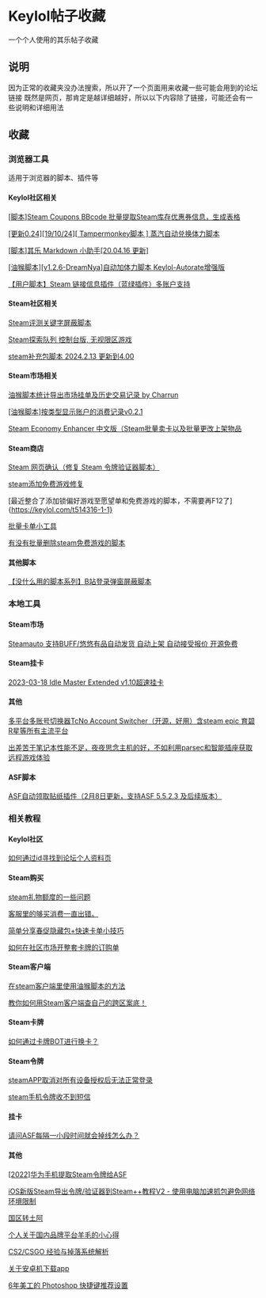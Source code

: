 # Keylol帖子收藏

一个个人使用的其乐帖子收藏

## 说明

因为正常的收藏夹没办法搜索，所以开了一个页面用来收藏一些可能会用到的论坛链接
既然是网页，那肯定是越详细越好，所以以下内容除了链接，可能还会有一些说明和详细用法

## 收藏

### 浏览器工具

适用于浏览器的脚本、插件等

#### Keylol社区相关

[[脚本]Steam Coupons BBcode 批量提取Steam库存优惠券信息，生成表格](https://keylol.com/t218559-1-1)

[[更新0.24][19/10/24][ Tampermonkey脚本 ] 蒸汽自动兑换体力脚本](https://keylol.com/t185059-1-1)

[[脚本]其乐 Markdown 小助手[20.04.16 更新]](https://keylol.com/t581851-1-1)

[[油猴脚本][v1.2.6-DreamNya]自动加体力脚本 Keylol-Autorate增强版](https://keylol.com/t660000-1-1)

[【用户脚本】Steam 链接信息插件（蓝绿插件）多账户支持](https://keylol.com/t653925-1-1)

#### Steam社区相关

[Steam评测关键字屏蔽脚本](https://keylol.com/t599745-1-1)

[Steam探索队列 控制台版, 无视限区游戏](https://keylol.com/t157861-1-1)

[steam补充包脚本 2024.2.13 更新到4.00](https://keylol.com/t934850-1-1)

#### Steam市场相关

[油猴脚本统计导出市场挂单及历史交易记录 by Charrun](https://keylol.com/t532344-1-1)

[[油猴脚本]按类型显示账户的消费记录v0.2.1](https://keylol.com/t856350-1-1)

[Steam Economy Enhancer 中文版（Steam批量卖卡以及批量更改上架物品](https://keylol.com/t311996-1-1)

#### Steam商店

[ Steam 网页确认（修复 Steam 令牌验证器脚本）](https://keylol.com/t896354-1-1)

[steam添加免费游戏修复](https://keylol.com/t898087-1-1)

[最近整合了添加锁偏好游戏至愿望单和免费游戏的脚本，不需要再F12了]{https://keylol.com/t514316-1-1}

[批量卡单小工具](https://keylol.com/t925544-1-1)

[有没有批量删除steam免费游戏的脚本](https://keylol.com/t479290-1-1)

#### 其他脚本

[【没什么用的脚本系列】B站登录弹窗屏蔽脚本](https://keylol.com/t883675-1-1)

### 本地工具

#### Steam市场

[Steamauto 支持BUFF/悠悠有品自动发货 自动上架 自动接受报价 开源免费](https://keylol.com/t889432-1-1)

#### Steam挂卡

[2023-03-18 Idle Master Extended v1.10超速挂卡](https://keylol.com/t464477-1-1)

#### 其他

[多平台多账号切换器TcNo Account Switcher（开源，好用）含steam epic 育碧 R星等所有主流平台](https://keylol.com/t901620-1-1)

[出差苦于笔记本性能不足，夜夜思念主机的好，不如利用parsec和智能插座获取远程游戏体验](https://keylol.com/t901432-1-1)

#### ASF脚本
[ASF自动领取贴纸插件（2月8日更新，支持ASF 5.5.2.3 及后续版本）](https://keylol.com/t928966-1-1)


### 相关教程

#### Keylol社区

[如何通过id寻找到论坛个人资料页](https://keylol.com/t885292-1-1)

#### Steam购买

[steam礼物额度的一些问题](https://keylol.com/t880809-1-1)

[客服里的够买消费一直出错。](https://keylol.com/t880841-1-1)

[简单分享春促隐藏包+快速卡单小技巧](https://keylol.com/t878324-1-1)

[如何在社区市场开整套卡牌的订购单](https://keylol.com/t925727-1-1)

#### Steam客户端

[在steam客户端里使用油猴脚本的方法](https://keylol.com/t769336-1-1)

[教你如何用Steam客户端查自己的跨区案底！](https://keylol.com/t57275-1-1)

#### Steam卡牌

[如何通过卡牌BOT进行换卡？](https://keylol.com/t698822-1-1)

#### Steam令牌

[steamAPP取消对所有设备授权后无法正常登录](https://keylol.com/t877639-1-1)

[steam手机令牌收不到短信](https://keylol.com/t879383-1-1)

#### 挂卡

[请问ASF每隔一小段时间就会掉线怎么办？](https://keylol.com/t879347-1-1)

#### 其他

[[2022]华为手机提取Steam令牌给ASF](https://keylol.com/t819259-1-1)

[iOS新版Steam导出令牌/验证器到Steam++教程V2 - 使用电脑加速抓包避免网络环境限制](https://keylol.com/t845721-1-1)

[国区转土阿](https://keylol.com/t879339-1-1)

[个人关于国内品牌平台羊毛的小心得](https://keylol.com/t902696-1-1)

[CS2/CSGO 经验与掉落系统解析](https://keylol.com/t929219-1-1)

[关于安卓机下载app](https://keylol.com/t931105-1-1)

[6年美工的 Photoshop 快捷键推荐设置](https://keylol.com/t934042-1-1)

